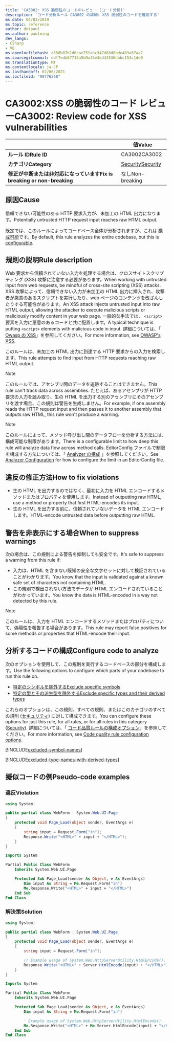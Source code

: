 ```yaml
---
title: 'CA3002: XSS 脆弱性のコードのレビュー (コード分析)'
description: 'コード分析ルール CA3002 の詳細: XSS 脆弱性のコードを確認する'
ms.date: 04/03/2019
ms.topic: reference
author: dotpaul
ms.author: paulming
dev_langs:
- CSharp
- VB
ms.openlocfilehash: a556b87b1d6cae75fabc347d88d8bde403a67aa7
ms.sourcegitcommit: ddf7edb67715a5b9a45e3dd44536dabc153c1de0
ms.translationtype: MT
ms.contentlocale: ja-JP
ms.lasthandoff: 02/06/2021
ms.locfileid: "99776268"
---
```

# <a name="ca3002-review-code-for-xss-vulnerabilities"></a><span data-ttu-id="068ee-103">CA3002:XSS の脆弱性のコード レビュー</span><span class="sxs-lookup"><span data-stu-id="068ee-103">CA3002: Review code for XSS vulnerabilities</span></span>

| | <span data-ttu-id="068ee-104">値</span><span class="sxs-lookup"><span data-stu-id="068ee-104">Value</span></span> |
|-|-|
| <span data-ttu-id="068ee-105">**ルール ID**</span><span class="sxs-lookup"><span data-stu-id="068ee-105">**Rule ID**</span></span> |<span data-ttu-id="068ee-106">CA3002</span><span class="sxs-lookup"><span data-stu-id="068ee-106">CA3002</span></span>|
| <span data-ttu-id="068ee-107">**カテゴリ**</span><span class="sxs-lookup"><span data-stu-id="068ee-107">**Category**</span></span> |[<span data-ttu-id="068ee-108">Security</span><span class="sxs-lookup"><span data-stu-id="068ee-108">Security</span></span>](security-warnings.md)|
| <span data-ttu-id="068ee-109">**修正が中断または非対応になっています**</span><span class="sxs-lookup"><span data-stu-id="068ee-109">**Fix is breaking or non-breaking**</span></span> |<span data-ttu-id="068ee-110">なし</span><span class="sxs-lookup"><span data-stu-id="068ee-110">Non-breaking</span></span>|

## <a name="cause"></a><span data-ttu-id="068ee-111">原因</span><span class="sxs-lookup"><span data-stu-id="068ee-111">Cause</span></span>

<span data-ttu-id="068ee-112">信頼できない可能性のある HTTP 要求入力が、未加工の HTML 出力になります。</span><span class="sxs-lookup"><span data-stu-id="068ee-112">Potentially untrusted HTTP request input reaches raw HTML output.</span></span>

<span data-ttu-id="068ee-113">既定では、このルールによってコードベース全体が分析されますが、これは [構成可能](#configure-code-to-analyze)です。</span><span class="sxs-lookup"><span data-stu-id="068ee-113">By default, this rule analyzes the entire codebase, but this is [configurable](#configure-code-to-analyze).</span></span>

## <a name="rule-description"></a><span data-ttu-id="068ee-114">規則の説明</span><span class="sxs-lookup"><span data-stu-id="068ee-114">Rule description</span></span>

<span data-ttu-id="068ee-115">Web 要求から信頼されていない入力を処理する場合は、クロスサイトスクリプティング (XSS) 攻撃に注意する必要があります。</span><span class="sxs-lookup"><span data-stu-id="068ee-115">When working with untrusted input from web requests, be mindful of cross-site scripting (XSS) attacks.</span></span> <span data-ttu-id="068ee-116">XSS 攻撃によって、信頼できない入力が未加工の HTML 出力に挿入され、攻撃者が悪意のあるスクリプトを実行したり、web ページのコンテンツを改ざんしたりする可能性があります。</span><span class="sxs-lookup"><span data-stu-id="068ee-116">An XSS attack injects untrusted input into raw HTML output, allowing the attacker to execute malicious scripts or maliciously modify content in your web page.</span></span> <span data-ttu-id="068ee-117">一般的な手法では、 `<script>` 要素を入力に悪意のあるコードと共に配置します。</span><span class="sxs-lookup"><span data-stu-id="068ee-117">A typical technique is putting `<script>` elements with malicious code in input.</span></span> <span data-ttu-id="068ee-118">詳細については、「 [Owasp の XSS](https://www.owasp.org/index.php/Cross-site_Scripting_(XSS))」を参照してください。</span><span class="sxs-lookup"><span data-stu-id="068ee-118">For more information, see [OWASP's XSS](https://www.owasp.org/index.php/Cross-site_Scripting_(XSS)).</span></span>

<span data-ttu-id="068ee-119">このルールは、未加工の HTML 出力に到達する HTTP 要求からの入力を検索します。</span><span class="sxs-lookup"><span data-stu-id="068ee-119">This rule attempts to find input from HTTP requests reaching raw HTML output.</span></span>

> [!NOTE]
> <span data-ttu-id="068ee-120">このルールでは、アセンブリ間のデータを追跡することはできません。</span><span class="sxs-lookup"><span data-stu-id="068ee-120">This rule can't track data across assemblies.</span></span> <span data-ttu-id="068ee-121">たとえば、あるアセンブリが HTTP 要求の入力を読み取り、生の HTML を出力する別のアセンブリにそのアセンブリを渡す場合、この規則は警告を生成しません。</span><span class="sxs-lookup"><span data-stu-id="068ee-121">For example, if one assembly reads the HTTP request input and then passes it to another assembly that outputs raw HTML, this rule won't produce a warning.</span></span>

> [!NOTE]
> <span data-ttu-id="068ee-122">このルールによって、メソッド呼び出し間のデータフローを分析する方法には、構成可能な制限があります。</span><span class="sxs-lookup"><span data-stu-id="068ee-122">There is a configurable limit to how deep this rule will analyze data flow across method calls.</span></span> <span data-ttu-id="068ee-123">EditorConfig ファイルで制限を構成する方法については、「 [Analyzer の構成](https://github.com/dotnet/roslyn-analyzers/blob/master/docs/Analyzer%20Configuration.md#dataflow-analysis) 」を参照してください。</span><span class="sxs-lookup"><span data-stu-id="068ee-123">See [Analyzer Configuration](https://github.com/dotnet/roslyn-analyzers/blob/master/docs/Analyzer%20Configuration.md#dataflow-analysis) for how to configure the limit in an EditorConfig file.</span></span>

## <a name="how-to-fix-violations"></a><span data-ttu-id="068ee-124">違反の修正方法</span><span class="sxs-lookup"><span data-stu-id="068ee-124">How to fix violations</span></span>

- <span data-ttu-id="068ee-125">生の HTML を出力するのではなく、最初に入力を HTML エンコードするメソッドまたはプロパティを使用します。</span><span class="sxs-lookup"><span data-stu-id="068ee-125">Instead of outputting raw HTML, use a method or property that first HTML-encodes its input.</span></span>
- <span data-ttu-id="068ee-126">生の HTML を出力する前に、信頼されていないデータを HTML エンコードします。</span><span class="sxs-lookup"><span data-stu-id="068ee-126">HTML-encode untrusted data before outputting raw HTML.</span></span>

## <a name="when-to-suppress-warnings"></a><span data-ttu-id="068ee-127">警告を非表示にする場合</span><span class="sxs-lookup"><span data-stu-id="068ee-127">When to suppress warnings</span></span>

<span data-ttu-id="068ee-128">次の場合は、この規則による警告を抑制しても安全です。</span><span class="sxs-lookup"><span data-stu-id="068ee-128">It's safe to suppress a warning from this rule if:</span></span>

- <span data-ttu-id="068ee-129">入力は、HTML を含まない既知の安全な文字セットに対して検証されていることがわかります。</span><span class="sxs-lookup"><span data-stu-id="068ee-129">You know that the input is validated against a known safe set of characters not containing HTML.</span></span>
- <span data-ttu-id="068ee-130">この規則で検出されない方法でデータが HTML エンコードされていることがわかっています。</span><span class="sxs-lookup"><span data-stu-id="068ee-130">You know the data is HTML-encoded in a way not detected by this rule.</span></span>

> [!NOTE]
> <span data-ttu-id="068ee-131">このルールは、入力を HTML エンコードするメソッドまたはプロパティについて、偽陽性を報告する場合があります。</span><span class="sxs-lookup"><span data-stu-id="068ee-131">This rule may report false positives for some methods or properties that HTML-encode their input.</span></span>

## <a name="configure-code-to-analyze"></a><span data-ttu-id="068ee-132">分析するコードの構成</span><span class="sxs-lookup"><span data-stu-id="068ee-132">Configure code to analyze</span></span>

<span data-ttu-id="068ee-133">次のオプションを使用して、この規則を実行するコードベースの部分を構成します。</span><span class="sxs-lookup"><span data-stu-id="068ee-133">Use the following options to configure which parts of your codebase to run this rule on.</span></span>

- [<span data-ttu-id="068ee-134">特定のシンボルを除外する</span><span class="sxs-lookup"><span data-stu-id="068ee-134">Exclude specific symbols</span></span>](#exclude-specific-symbols)
- [<span data-ttu-id="068ee-135">特定の型とその派生型を除外する</span><span class="sxs-lookup"><span data-stu-id="068ee-135">Exclude specific types and their derived types</span></span>](#exclude-specific-types-and-their-derived-types)

<span data-ttu-id="068ee-136">これらのオプションは、この規則、すべての規則、またはこのカテゴリのすべての規則 ([セキュリティ](security-warnings.md)) に対して構成できます。</span><span class="sxs-lookup"><span data-stu-id="068ee-136">You can configure these options for just this rule, for all rules, or for all rules in this category ([Security](security-warnings.md)).</span></span> <span data-ttu-id="068ee-137">詳細については、「 [コード品質ルールの構成オプション](../code-quality-rule-options.md)」を参照してください。</span><span class="sxs-lookup"><span data-stu-id="068ee-137">For more information, see [Code quality rule configuration options](../code-quality-rule-options.md).</span></span>

[!INCLUDE[excluded-symbol-names](~/includes/code-analysis/excluded-symbol-names.md)]

[!INCLUDE[excluded-type-names-with-derived-types](~/includes/code-analysis/excluded-type-names-with-derived-types.md)]

## <a name="pseudo-code-examples"></a><span data-ttu-id="068ee-138">擬似コードの例</span><span class="sxs-lookup"><span data-stu-id="068ee-138">Pseudo-code examples</span></span>

### <a name="violation"></a><span data-ttu-id="068ee-139">違反</span><span class="sxs-lookup"><span data-stu-id="068ee-139">Violation</span></span>

```csharp
using System;

public partial class WebForm : System.Web.UI.Page
{
    protected void Page_Load(object sender, EventArgs e)
    {
        string input = Request.Form["in"];
        Response.Write("<HTML>" + input + "</HTML>");
    }
}
```

```vb
Imports System

Partial Public Class WebForm
    Inherits System.Web.UI.Page

    Protected Sub Page_Load(sender As Object, e As EventArgs)
        Dim input As String = Me.Request.Form("in")
        Me.Response.Write("<HTML>" + input + "</HTML>")
    End Sub
End Class
```

### <a name="solution"></a><span data-ttu-id="068ee-140">解決策</span><span class="sxs-lookup"><span data-stu-id="068ee-140">Solution</span></span>

```csharp
using System;

public partial class WebForm : System.Web.UI.Page
{
    protected void Page_Load(object sender, EventArgs e)
    {
        string input = Request.Form["in"];

        // Example usage of System.Web.HttpServerUtility.HtmlEncode().
        Response.Write("<HTML>" + Server.HtmlEncode(input) + "</HTML>");
    }
}
```

```vb
Imports System

Partial Public Class WebForm
    Inherits System.Web.UI.Page

    Protected Sub Page_Load(sender As Object, e As EventArgs)
        Dim input As String = Me.Request.Form("in")

        ' Example usage of System.Web.HttpServerUtility.HtmlEncode().
        Me.Response.Write("<HTML>" + Me.Server.HtmlEncode(input) + "</HTML>")
    End Sub
End Class
```
